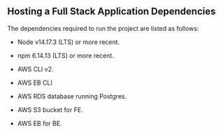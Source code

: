 ## Hosting a Full Stack Application Dependencies

The dependencies required to run the project are listed as follows:
- Node v14.17.3 (LTS) or more recent. 

- npm 6.14.13 (LTS) or more recent.

- AWS CLI v2.

- AWS EB CLI

- AWS RDS database running Postgres.

- AWS S3 bucket for FE.

- AWS EB for BE.